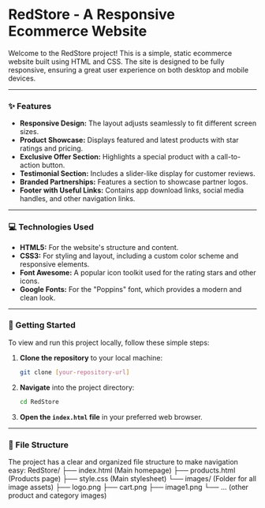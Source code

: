 # RedStore - A Responsive Ecommerce Website

Welcome to the RedStore project! This is a simple, static ecommerce website built using HTML and CSS. The site is designed to be fully responsive, ensuring a great user experience on both desktop and mobile devices.



---

### ✨ Features

* **Responsive Design:** The layout adjusts seamlessly to fit different screen sizes.
* **Product Showcase:** Displays featured and latest products with star ratings and pricing.
* **Exclusive Offer Section:** Highlights a special product with a call-to-action button.
* **Testimonial Section:** Includes a slider-like display for customer reviews.
* **Branded Partnerships:** Features a section to showcase partner logos.
* **Footer with Useful Links:** Contains app download links, social media handles, and other navigation links.

---

### 💻 Technologies Used

* **HTML5:** For the website's structure and content.
* **CSS3:** For styling and layout, including a custom color scheme and responsive elements.
* **Font Awesome:** A popular icon toolkit used for the rating stars and other icons.
* **Google Fonts:** For the "Poppins" font, which provides a modern and clean look.

---

### 🚀 Getting Started

To view and run this project locally, follow these simple steps:

1.  **Clone the repository** to your local machine:
    ```sh
    git clone [your-repository-url]
    ```
2.  **Navigate** into the project directory:
    ```sh
    cd RedStore
    ```
3.  **Open the `index.html` file** in your preferred web browser.

---

### 📂 File Structure

The project has a clear and organized file structure to make navigation easy:
RedStore/
├── index.html       (Main homepage)
├── products.html    (Products page)
├── style.css        (Main stylesheet)
└── images/          (Folder for all image assets)
├── logo.png
├── cart.png
├── image1.png
└── ... (other product and category images)

